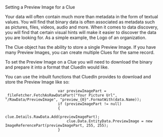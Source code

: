 Setting a Preview Image for a Clue

Your data will often contain much more than metadata in the form of textual values. You will find that binary data is often associated as metadata such as pictures, files, videos, audio and more. When it comes to data discovery, you will find that certain visual hints will make it easier to discover the data you are looking for. As a simple example, the Logo of an organization. 

The Clue object has the ability to store a single Preview Image. If you have many Preview Images, you can create multiple Clues for the same record. 

To set the Preview Image on a Clue you will need to download the binary and prepare it into a format that CluedIn would like. 

You can use the inbuilt functions that CluedIn provides to download and store the Preview Image like so:

 							var previewImagePart = _fileFetcher.FetchAsRawDataPart("Your Picture Url", "/RawData/PreviewImage", "preview_{0}".FormatWith(data.Name));
                            if (previewImagePart != null)
                            {
                                clue.Details.RawData.Add(previewImagePart);
                                clue.Data.EntityData.PreviewImage = new ImageReferencePart(previewImagePart, 255, 255);
                            }